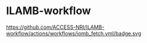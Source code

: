 # ILAMB-workflow

https://github.com/ACCESS-NRI/ILAMB-workflow/actions/workflows/iomb_fetch.yml/badge.svg
